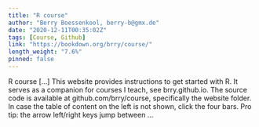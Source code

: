 ```yaml
---
title: "R course"
author: "Berry Boessenkool, berry-b@gmx.de"
date: "2020-12-11T00:35:02Z"
tags: [Course, Github]
link: "https://bookdown.org/brry/course/"
length_weight: "7.6%"
pinned: false
---
```


R course [...] This website provides instructions to get started with R. It serves as a companion for courses I teach, see brry.github.io. The source code is available at github.com/brry/course, specifically the website folder. In case the table of content on the left is not shown, click the four bars. Pro tip: the arrow left/right keys jump between ...
